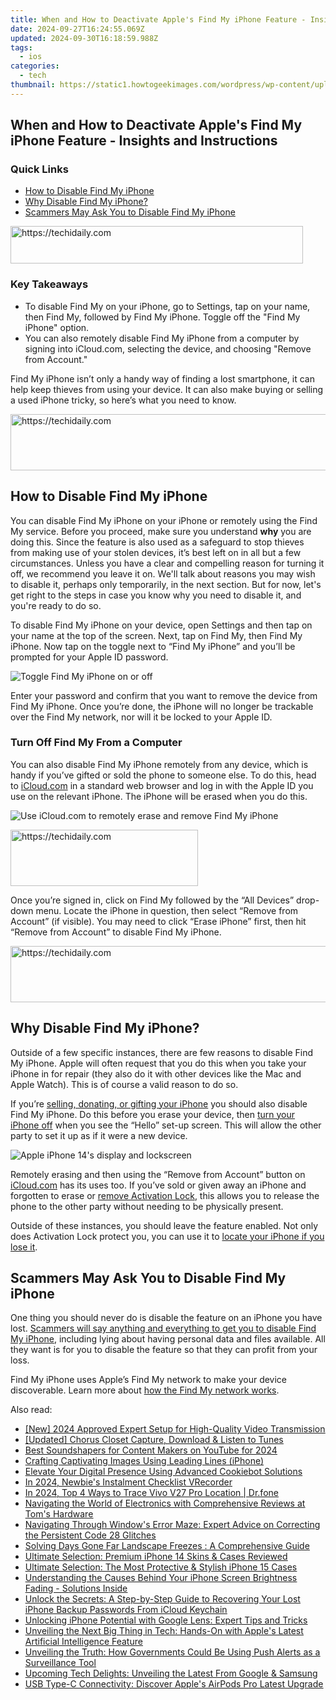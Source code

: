 ```yaml
---
title: When and How to Deactivate Apple's Find My iPhone Feature - Insights and Instructions
date: 2024-09-27T16:24:55.069Z
updated: 2024-09-30T16:18:59.988Z
tags:
  - ios
categories:
  - tech
thumbnail: https://static1.howtogeekimages.com/wordpress/wp-content/uploads/2023/08/52862573598_69c9e80298_o.jpg
---
```


## When and How to Deactivate Apple's Find My iPhone Feature - Insights and Instructions

### Quick Links

* [How to Disable Find My iPhone](https://facebook-video-content.techidaily.com/new-step-by-step-guide-transform-facebook-videos-to-720p1080p-mp4-free-online-for-2024/)
* [Why Disable Find My iPhone?](https://buynow-tips.techidaily.com/the-lenovo-tab-m10-fhdplus-2020-review-unveiling-the-budget-friendly-giant-of-tablets/)
* [Scammers May Ask You to Disable Find My iPhone](https://screen-mirror.techidaily.com/in-2024-overview-of-the-best-itel-s23plus-screen-mirroring-app-drfone-by-drfone-android/)

<!-- affiliate ads begin -->
<a href="https://aligracehair.sjv.io/c/5597632/2135374/19272" target="_top" id="2135374">
  <img src="//a.impactradius-go.com/display-ad/19272-2135374" border="0" alt="https://techidaily.com" width="468" height="60"/>
</a>
<img height="0" width="0" src="https://aligracehair.sjv.io/i/5597632/2135374/19272" style="position:absolute;visibility:hidden;" border="0" />
<!-- affiliate ads end -->

### Key Takeaways

* To disable Find My on your iPhone, go to Settings, tap on your name, then Find My, followed by Find My iPhone. Toggle off the "Find My iPhone" option.
* You can also remotely disable Find My iPhone from a computer by signing into iCloud.com, selecting the device, and choosing "Remove from Account."

 Find My iPhone isn’t only a handy way of finding a lost smartphone, it can help keep thieves from using your device. It can also make buying or selling a used iPhone tricky, so here’s what you need to know.

<!-- affiliate ads begin -->
<a href="https://ephamedtechinc.pxf.io/c/5597632/2137210/26400" target="_top" id="2137210">
  <img src="//a.impactradius-go.com/display-ad/26400-2137210" border="0" alt="https://techidaily.com" width="728" height="90"/>
</a>
<img height="0" width="0" src="https://ephamedtechinc.pxf.io/i/5597632/2137210/26400" style="position:absolute;visibility:hidden;" border="0" />
<!-- affiliate ads end -->

##  How to Disable Find My iPhone

 You can disable Find My iPhone on your iPhone or remotely using the Find My service. Before you proceed, make sure you understand **why** you are doing this. Since the feature is also used as a safeguard to stop thieves from making use of your stolen devices, it’s best left on in all but a few circumstances. Unless you have a clear and compelling reason for turning it off, we recommend you leave it on. We'll talk about reasons you may wish to disable it, perhaps only temporarily, in the next section. But for now, let's get right to the steps in case you know why you need to disable it, and you're ready to do so.

 To disable Find My iPhone on your device, open Settings and then tap on your name at the top of the screen. Next, tap on Find My, then Find My iPhone. Now tap on the toggle next to “Find My iPhone” and you’ll be prompted for your Apple ID password.

![Toggle Find My iPhone on or off](https://static1.howtogeekimages.com/wordpress/wp-content/uploads/2023/08/find_my_iphone_on.jpg) 

 Enter your password and confirm that you want to remove the device from Find My iPhone. Once you’re done, the iPhone will no longer be trackable over the Find My network, nor will it be locked to your Apple ID.

###  Turn Off Find My From a Computer

 You can also disable Find My iPhone remotely from any device, which is handy if you’ve gifted or sold the phone to someone else. To do this, head to [iCloud.com](http://www.icloud.com) in a standard web browser and log in with the Apple ID you use on the relevant iPhone. The iPhone will be erased when you do this.

![Use iCloud.com to remotely erase and remove Find My iPhone](https://static1.howtogeekimages.com/wordpress/wp-content/uploads/2023/08/icloud_com_find_my.png) 

<!-- affiliate ads begin -->
<a href="https://wigfever.sjv.io/c/5597632/2005183/22899" target="_top" id="2005183">
  <img src="//a.impactradius-go.com/display-ad/22899-2005183" border="0" alt="https://techidaily.com" width="300" height="90"/>
</a>
<img height="0" width="0" src="https://wigfever.sjv.io/i/5597632/2005183/22899" style="position:absolute;visibility:hidden;" border="0" />
<!-- affiliate ads end -->

 Once you’re signed in, click on Find My followed by the “All Devices” drop-down menu. Locate the iPhone in question, then select “Remove from Account” (if visible). You may need to click “Erase iPhone” first, then hit “Remove from Account” to disable Find My iPhone.

<!-- affiliate ads begin -->
<a href="https://appsumo.8odi.net/c/5597632/2037345/7443" target="_top" id="2037345">
  <img src="//a.impactradius-go.com/display-ad/7443-2037345" border="0" alt="https://techidaily.com" width="728" height="90"/>
</a>
<img height="0" width="0" src="https://appsumo.8odi.net/i/5597632/2037345/7443" style="position:absolute;visibility:hidden;" border="0" />
<!-- affiliate ads end -->

##  Why Disable Find My iPhone?

 Outside of a few specific instances, there are few reasons to disable Find My iPhone. Apple will often request that you do this when you take your iPhone in for repair (they also do it with other devices like the Mac and Apple Watch). This is of course a valid reason to do so.

 If you’re [selling, donating, or gifting your iPhone](https://android-unlock.techidaily.com/in-2024-top-10-fingerprint-lock-apps-to-lock-your-vivo-s17-pro-phone-by-drfone-android/) you should also disable Find My iPhone. Do this before you erase your device, then [turn your iPhone off](https://facebook-videos.techidaily.com/new-elevate-engagement-escalate-ranks-on-fb-pages/) when you see the “Hello” set-up screen. This will allow the other party to set it up as if it were a new device.

![Apple iPhone 14's display and lockscreen](https://static1.howtogeekimages.com/wordpress/wp-content/uploads/2023/05/52421211769_4046b5f541_o.jpg) 

 Remotely erasing and then using the “Remove from Account” button on [iCloud.com](http://www.icloud.com) has its uses too. If you’ve sold or given away an iPhone and forgotten to erase or [remove Activation Lock](https://facebook-video-share.techidaily.com/updated-mastering-youtubes-networking-finding-and-creating-video-co-ops/), this allows you to release the phone to the other party without needing to be physically present.

 Outside of these instances, you should leave the feature enabled. Not only does Activation Lock protect you, you can use it to [locate your iPhone if you lose it](https://win-able.techidaily.com/overcoming-valheim-stability-issues-a-guide-to-stop-pc-freezing-and-crashing/).

##  Scammers May Ask You to Disable Find My iPhone

 One thing you should never do is disable the feature on an iPhone you have lost. [Scammers will say anything and everything to get you to disable Find My iPhone](https://extra-lessons.techidaily.com/pixels-perfection-leading-online-photo-correction-tech/), including lying about having personal data and files available. All they want is for you to disable the feature so that they can profit from your loss.

 Find My iPhone uses Apple’s Find My network to make your device discoverable. Learn more about [how the Find My network works](https://youtube-lab.techidaily.com/24-the-creators-guide-to-the-top-9-affordable-video-editing-apps/).

<ins class="adsbygoogle"
     style="display:block"
     data-ad-format="autorelaxed"
     data-ad-client="ca-pub-7571918770474297"
     data-ad-slot="1223367746"></ins>

<ins class="adsbygoogle"
     style="display:block"
     data-ad-client="ca-pub-7571918770474297"
     data-ad-slot="8358498916"
     data-ad-format="auto"
     data-full-width-responsive="true"></ins>

<span class="atpl-alsoreadstyle">Also read:</span>
<div><ul>
<li><a href="https://fox-http.techidaily.com/new-2024-approved-expert-setup-for-high-quality-video-transmission/"><u>[New] 2024 Approved Expert Setup for High-Quality Video Transmission</u></a></li>
<li><a href="https://on-screen-recording.techidaily.com/updated-chorus-closet-capture-download-and-listen-to-tunes/"><u>[Updated] Chorus Closet Capture, Download & Listen to Tunes</u></a></li>
<li><a href="https://youtube-zero.techidaily.com/soundshapers-for-content-makers-on-youtube-for-2024/"><u>Best Soundshapers for Content Makers on YouTube for 2024</u></a></li>
<li><a href="https://extra-tips.techidaily.com/crafting-captivating-images-using-leading-lines-iphone/"><u>Crafting Captivating Images Using Leading Lines (iPhone)</u></a></li>
<li><a href="https://data-safeguard.techidaily.com/elevate-your-digital-presence-using-advanced-cookiebot-solutions/"><u>Elevate Your Digital Presence Using Advanced Cookiebot Solutions</u></a></li>
<li><a href="https://video-capture.techidaily.com/in-2024-newbies-instalment-checklist-vrecorder/"><u>In 2024, Newbie's Instalment Checklist VRecorder</u></a></li>
<li><a href="https://android-location-track.techidaily.com/in-2024-top-4-ways-to-trace-vivo-v27-pro-location-drfone-by-drfone-virtual-android/"><u>In 2024, Top 4 Ways to Trace Vivo V27 Pro Location | Dr.fone</u></a></li>
<li><a href="https://hardware-reviews.techidaily.com/navigating-the-world-of-electronics-with-comprehensive-reviews-at-toms-hardware/"><u>Navigating the World of Electronics with Comprehensive Reviews at Tom's Hardware</u></a></li>
<li><a href="https://tech-recovery.techidaily.com/navigating-through-windows-error-maze-expert-advice-on-correcting-the-persistent-code-28-glitches/"><u>Navigating Through Window's Error Maze: Expert Advice on Correcting the Persistent Code 28 Glitches</u></a></li>
<li><a href="https://win-blog.techidaily.com/solving-days-gone-far-landscape-freezes-a-comprehensive-guide/"><u>Solving Days Gone Far Landscape Freezes : A Comprehensive Guide</u></a></li>
<li><a href="https://os-tips.techidaily.com/ultimate-selection-premium-iphone-14-skins-and-cases-reviewed/"><u>Ultimate Selection: Premium iPhone 14 Skins & Cases Reviewed</u></a></li>
<li><a href="https://os-tips.techidaily.com/ultimate-selection-the-most-protective-and-stylish-iphone-15-cases/"><u>Ultimate Selection: The Most Protective & Stylish iPhone 15 Cases</u></a></li>
<li><a href="https://os-tips.techidaily.com/understanding-the-causes-behind-your-iphone-screen-brightness-fading-solutions-inside/"><u>Understanding the Causes Behind Your iPhone Screen Brightness Fading - Solutions Inside</u></a></li>
<li><a href="https://os-tips.techidaily.com/unlock-the-secrets-a-step-by-step-guide-to-recovering-your-lost-iphone-backup-passwords-from-icloud-keychain/"><u>Unlock the Secrets: A Step-by-Step Guide to Recovering Your Lost iPhone Backup Passwords From iCloud Keychain</u></a></li>
<li><a href="https://os-tips.techidaily.com/unlocking-iphone-potential-with-google-lens-expert-tips-and-tricks/"><u>Unlocking iPhone Potential with Google Lens: Expert Tips and Tricks</u></a></li>
<li><a href="https://os-tips.techidaily.com/unveiling-the-next-big-thing-in-tech-hands-on-with-apples-latest-artificial-intelligence-feature/"><u>Unveiling the Next Big Thing in Tech: Hands-On with Apple's Latest Artificial Intelligence Feature</u></a></li>
<li><a href="https://os-tips.techidaily.com/unveiling-the-truth-how-governments-could-be-using-push-alerts-as-a-surveillance-tool/"><u>Unveiling the Truth: How Governments Could Be Using Push Alerts as a Surveillance Tool</u></a></li>
<li><a href="https://os-tips.techidaily.com/upcoming-tech-delights-unveiling-the-latest-from-google-and-samsung/"><u>Upcoming Tech Delights: Unveiling the Latest From Google & Samsung</u></a></li>
<li><a href="https://os-tips.techidaily.com/usb-type-c-connectivity-discover-apples-airpods-pro-latest-upgrade/"><u>USB Type-C Connectivity: Discover Apple's AirPods Pro Latest Upgrade</u></a></li>
</ul></div>

